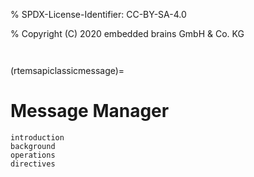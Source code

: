 % SPDX-License-Identifier: CC-BY-SA-4.0

% Copyright (C) 2020 embedded brains GmbH & Co. KG

```{index} messages
```

```{index} message queues
```

(rtemsapiclassicmessage)=

# Message Manager

```{toctree}
introduction
background
operations
directives
```
